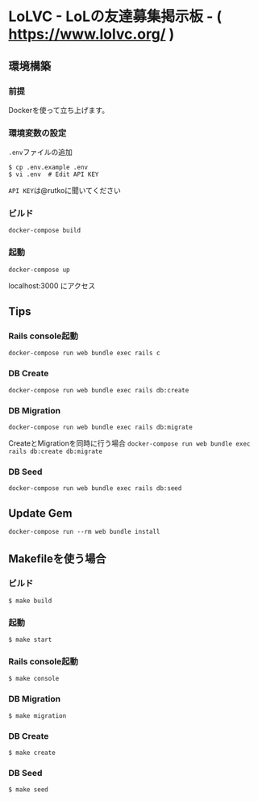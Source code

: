 
# LoLVC - LoLの友達募集掲示板 - ( https://www.lolvc.org/ ) 




## 環境構築

### 前提
Dockerを使って立ち上げます。

### 環境変数の設定
`.env`ファイルの追加

```
$ cp .env.example .env
$ vi .env  # Edit API KEY
```

`API KEY`は@rutkoに聞いてください

### ビルド
`docker-compose build`

### 起動
`docker-compose up`

localhost:3000 にアクセス

## Tips

### Rails console起動
`docker-compose run web bundle exec rails c`

### DB Create
`docker-compose run web bundle exec rails db:create`

### DB Migration
`docker-compose run web bundle exec rails db:migrate`

CreateとMigrationを同時に行う場合
`docker-compose run web bundle exec rails db:create db:migrate`

### DB Seed
`docker-compose run web bundle exec rails db:seed`

## Update Gem
`docker-compose run --rm web bundle install`

## Makefileを使う場合

### ビルド
`$ make build`

### 起動
`$ make start`

### Rails console起動
`$ make console`

### DB Migration
`$ make migration`

### DB Create
`$ make create`

### DB Seed
`$ make seed`
